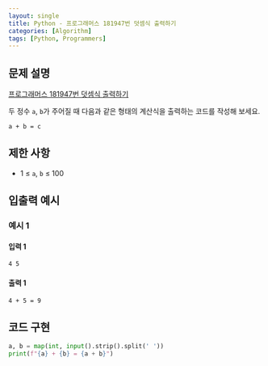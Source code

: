 ```yaml
---
layout: single
title: Python - 프로그래머스 181947번 덧셈식 출력하기
categories: [Algorithm]
tags: [Python, Programmers]
---
```


## 문제 설명
[프로그래머스 181947번 덧셈식 출력하기](https://school.programmers.co.kr/learn/courses/30/lessons/181947?language=python3)

두 정수 `a`, `b`가 주어질 때 다음과 같은 형태의 계산식을 출력하는 코드를 작성해 보세요.

```plaintext
a + b = c
```

## 제한 사항
- 1 ≤ `a`, `b` ≤ 100

## 입출력 예시

### 예시 1

#### 입력 1

```plaintext
4 5
```

#### 출력 1

```plaintext
4 + 5 = 9
```

## 코드 구현

```python
a, b = map(int, input().strip().split(' '))
print(f"{a} + {b} = {a + b}")
```